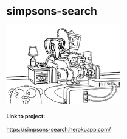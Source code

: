 # simpsons-search

<img src="./img.png" width="300">

#### Link to project:

<a href="https://simpsons-search.herokuapp.com/" target="_blank">https://simpsons-search.herokuapp.com/</a>
